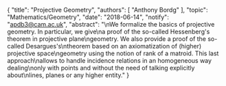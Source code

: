 {
    "title": "Projective Geometry",
    "authors": [
        "Anthony Bordg"
    ],
    "topic": "Mathematics/Geometry",
    "date": "2018-06-14",
    "notify": "apdb3@cam.ac.uk",
    "abstract": "\nWe formalize the basics of projective geometry. In particular, we give\na proof of the so-called Hessenberg's theorem in projective plane\ngeometry. We also provide a proof of the so-called Desargues's\ntheorem based on an axiomatization of (higher) projective space\ngeometry using the notion of rank of a matroid. This last approach\nallows to handle incidence relations in an homogeneous way dealing\nonly with points and without the need of talking explicitly about\nlines, planes or any higher entity."
}